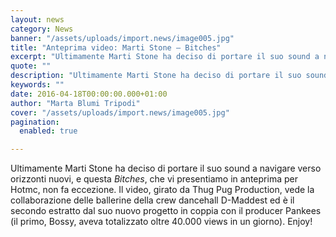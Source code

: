 ```yaml
---
layout: news
category: News
banner: "/assets/uploads/import.news/image005.jpg"
title: "Anteprima video: Marti Stone – Bitches"
excerpt: "Ultimamente Marti Stone ha deciso di portare il suo sound a navigare verso orizzonti nuovi, e questa Bitches, che vi presentiamo in anteprima per Hotmc, non fa eccezione. Il video, girato da Thug Pug Production, vede la collaborazione delle ballerine della crew dancehall D-Maddest ed è il secondo estratto dal suo nuovo progetto in coppia [&hellip"
quote: ""
description: "Ultimamente Marti Stone ha deciso di portare il suo sound a navigare verso orizzonti nuovi, e questa Bitches, che vi presentiamo in anteprima per Hotmc, non fa eccezione. Il video, girato da Thug Pug Production, vede la collaborazione delle ballerine della crew dancehall D-Maddest ed è il secondo estratto dal suo nuovo progetto in coppia [&hellip"
keywords: ""
date: 2016-04-18T00:00:00.000+01:00
author: "Marta Blumi Tripodi"
cover: "/assets/uploads/import.news/image005.jpg"
pagination:
  enabled: true

---
```


Ultimamente Marti Stone ha deciso di portare il suo sound a navigare verso orizzonti nuovi, e questa _Bitches_, che vi presentiamo in anteprima per Hotmc, non fa eccezione. Il video, girato da Thug Pug Production, vede la collaborazione delle ballerine della crew dancehall D-Maddest ed è il secondo estratto dal suo nuovo progetto in coppia con il producer Pankees (il primo, Bossy, aveva totalizzato oltre 40.000 views in un giorno). Enjoy!